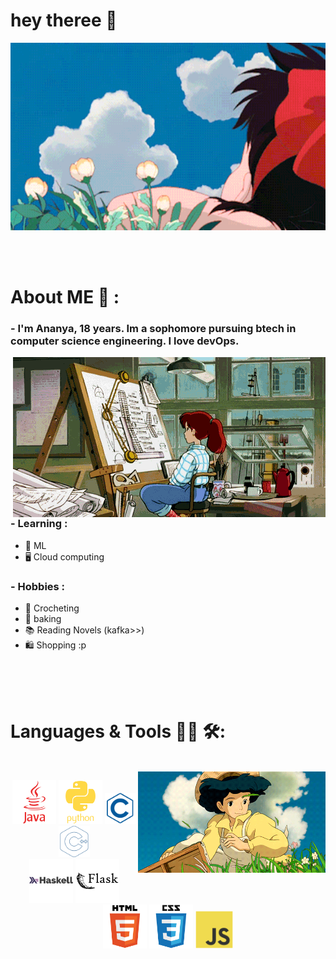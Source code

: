 # hey theree 🐤
<div align="center">
<img height="300" width="600" alt="GIF" align="center" src="https://github.com/miri055/miri055/blob/main/ghibli(4).gif">
</div>

</br>
</br>
</br>

# About ME 💬 :

### - I'm Ananya, 18 years. Im a sophomore pursuing btech in computer science engineering. I love devOps.
<img hight="400" width="500" alt="GIF" align="right" src="https://github.com/miri055/miri055/blob/main/ghibli(5).gif">

### - Learning :
- 🤖 ML
- 🖥️ Cloud computing

### - Hobbies : 
- 🧶 Crocheting
- 🧁 baking 
- 📚 Reading Novels (kafka>>)
- 🛍️ Shopping :p

</br>
</br>
</br>

# Languages & Tools 👨‍💻 🛠:
</br>
<img hight="200" width="300" alt="GIF" align="right" src="https://github.com/miri055/miri055/blob/main/ghibli(3).gif">

<p align="center">
<img height = 70 width = 70 src="https://github.com/devicons/devicon/blob/master/icons/java/java-plain-wordmark.svg">
<img height = 70 width = 70  src="https://github.com/devicons/devicon/blob/master/icons/python/python-plain-wordmark.svg">
<img height = 50 width = 50 src="https://github.com/devicons/devicon/blob/master/icons/c/c-line.svg">
<img height = 50 width = 50 src="https://github.com/devicons/devicon/blob/master/icons/cplusplus/cplusplus-line.svg">
</br>
<img height = 70 width = 70 src="https://github.com/devicons/devicon/blob/master/icons/haskell/haskell-original-wordmark.svg">
<img height = 70 width = 70 src="https://github.com/devicons/devicon/blob/master/icons/flask/flask-original-wordmark.svg">
<img height = 70 width = 70 src="https://github.com/devicons/devicon/blob/master/icons/html5/html5-original-wordmark.svg">
<img height = 70 width = 70 src="https://github.com/devicons/devicon/blob/master/icons/css3/css3-original-wordmark.svg">
<img height = 60 width = 60 src="https://github.com/devicons/devicon/blob/master/icons/javascript/javascript-original.svg">

